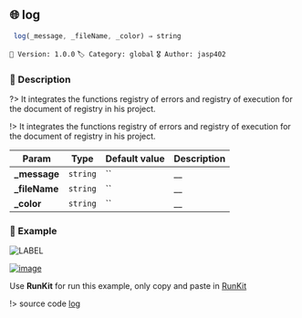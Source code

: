 ## 🌐 log 

```javascript
 log(_message, _fileName, _color) ⇒ string  
``` 


`📢 Version: 1.0.0`  `🏷️ Category: global` `🎖️ Author: jasp402` 

### 📝 Description 


?> It integrates the functions registry of errors and registry of execution for the document of registry in his project. 


!> It integrates the functions registry of errors and registry of execution for the document of registry in his project. 


| Param | Type | Default value | Description |
| --- | --- | --- | --- |
| **_message** | `string` | `` | __ | 
| **_fileName** | `string` | `` | __ | 
| **_color** | `string` | `` | __ | 



### 🧪 Example 


![LABEL](@example ':include :type=code')




[![image](https://user-images.githubusercontent.com/8978470/89190058-8603d500-d566-11ea-914f-284448e5a1b6.png)](https://npm.runkit.com/js-packtools) 
 
Use **RunKit** for run this example, only copy and paste in [RunKit](https://npm.runkit.com/js-packtools)


!> source code [log](https://github.com/jasp402/js-packtools/blob/master/lib/log.js) 

